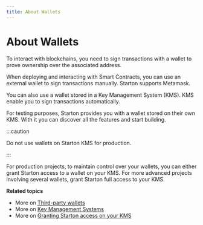 ```yaml
---
title: About Wallets
---
```


# About Wallets

To interact with blockchains, you need to sign transactions with a wallet to prove ownership over the associated address.

When deploying and interacting with Smart Contracts, you can use an external wallet to sign transactions manually. Starton supports Metamask.

You can also use a wallet stored in a Key Management System (KMS).
KMS enable you to sign transactions automatically.

For testing purposes, Starton provides you with a wallet stored on their own KMS. With it you can discover all the features and start building.

:::caution  

Do not use wallets on Starton KMS for production.

:::

For production projects, to maintain control over your wallets, you can either grant Starton access to a wallet on your KMS. For more advanced projects involving several wallets, grant Starton full access to your KMS.

**Related topics**

- More on [Third-party wallets](connecting-an-external-wallet.md)
- More on [Key Management Systems](understanding-key-management-systems.md)
- More on [Granting Starton access on your KMS](connecting-aws-kms.md)
